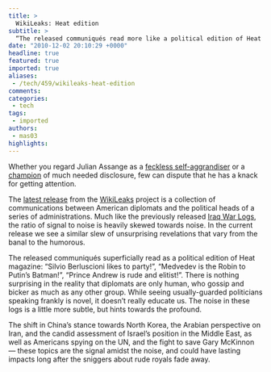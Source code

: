 ```yaml
---
title: >
  WikiLeaks: Heat edition
subtitle: >
  “The released communiqués read more like a political edition of Heat magazine”
date: "2010-12-02 20:10:29 +0000"
headline: true
featured: true
imported: true
aliases:
 - /tech/459/wikileaks-heat-edition
comments:
categories:
 - tech
tags:
 - imported
authors:
 - mas03
highlights:
---
```


Whether you regard Julian Assange as a [feckless self-aggrandiser](http://www.telegraph.co.uk/news/newstopics/politics/8175921/WikiLeaks-Why-is-Julian-Assange-picking-on-the-United-States.html) or a [champion](http://www.slate.com/id/2276312/) of much needed disclosure, few can dispute that he has a knack for getting attention.

The [latest release](http://cablegate.wikileaks.org/) from the [WikiLeaks](http://wikileaks.org/) project is a collection of communications between American diplomats and the political heads of a series of administrations. Much like the previously released [Iraq War Logs](http://www.iraqwarlogs.com/), the ratio of signal to noise is heavily skewed towards noise. In the current release we see a similar slew of unsurprising revelations that vary from the banal to the humorous.

The released communiqués superficially read as a political edition of Heat magazine: “Silvio Berluscioni likes to party!”, “Medvedev is the Robin to Putin’s Batman!”, “Prince Andrew is rude and elitist!”. There is nothing surprising in the reality that diplomats are only human, who gossip and bicker as much as any other group. While seeing usually-guarded politicians speaking frankly is novel, it doesn’t really educate us. The noise in these logs is a little more subtle, but hints towards the profound.

The shift in China’s stance towards North Korea, the Arabian perspective on Iran, and the candid assessment of Israel’s position in the Middle East, as well as Americans spying on the UN, and the fight to save Gary McKinnon — these topics are the signal amidst the noise, and could have lasting impacts long after the sniggers about rude royals fade away.
